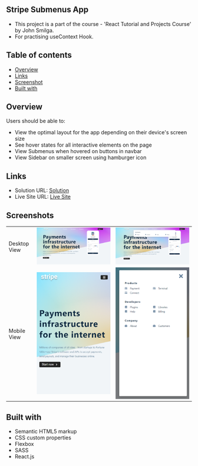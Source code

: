 ## Stripe Submenus App

- This project is a part of the course - 'React Tutorial and Projects Course' by John Smilga.
- For practising useContext Hook.

## Table of contents

- [Overview](#overview)
- [Links](#links)
- [Screenshot](#screenshot)
- [Built with](#built-with)

## Overview

Users should be able to:

- View the optimal layout for the app depending on their device's screen size
- See hover states for all interactive elements on the page
- View Submenus when hovered on buttons in navbar
- View Sidebar on smaller screen using hamburger icon

## Links

- Solution URL: [Solution](https://github.com/SaiPradeepti/My-React-Projects/tree/main/07-stripe-submenus)
- Live Site URL: [Live Site](https://stripe-submenus-sp.netlify.app/)

## Screenshots

|              |                                |                                |
| :----------- | :----------------------------: | :----------------------------: |
| Desktop View | ![](./src/images/Capture1.PNG) | ![](./src/images/Capture2.PNG) |
| Mobile View  | ![](./src/images/Capture3.PNG) | ![](./src/images/Capture4.PNG) |

## Built with

- Semantic HTML5 markup
- CSS custom properties
- Flexbox
- SASS
- React.js
